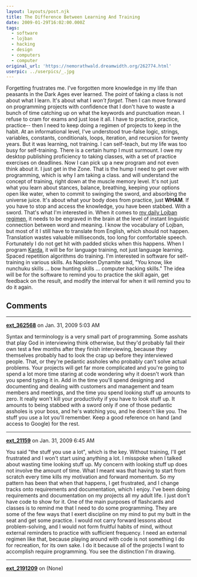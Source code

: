 ```yaml
---
layout: layouts/post.njk
title: The Difference Between Learning And Training
date: 2009-01-29T16:02:00.000Z
tags:
  - software
  - lojban
  - hacking
  - design
  - computers
  - computer
original_url: 'https://nemorathwald.dreamwidth.org/262774.html'
userpic: ../userpics/_.jpg
---
```

Forgetting frustrates me. I've forgotten more knowledge in my life than peasants in the Dark Ages ever learned. The point of taking a class is not about what I learn. It's about what I _won't forget_. Then I can move forward on programming projects with confidence that I don't have to waste a bunch of time catching up on what the keywords and punctuation mean. I refuse to cram for exams and just lose it all. I have to practice, practice, practice-- then I need to keep doing a regimen of projects to keep in the habit. At an informational level, I've understood true-false logic, strings, variables, constants, conditionals, loops, iteration, and recursion for twenty years. But it was learning, not training. I can self-teach, but my life was too busy for self-training. There is a certain hump I must surmount. I owe my desktop publishing proficiency to taking classes, with a set of practice exercises on deadlines. Now I can pick up a new program and not even think about it. I just get in the Zone. That is the hump I need to get over with programming, which is why I am taking a class. and will understand the concept of training, right down at the muscle memory level. It's not just what you learn about stances, balance, breathing, keeping your options open like water, when to commit to swinging the sword, and absorbing the universe juice. It's about what your body does from practice, just **WHAM**. If you have to stop and access the knowledge, you have been stabbed. With a sword. That's what I'm interested in. When it comes to [my daily Lojban regimen](http://nemorathwald.com/aboutlojban/learninglojban), it needs to be engraved in the brain at the level of instant linguistic connection between word and meaning. I know the vocabulary of Lojban, but most of it I still have to translate from English, which should not happen. Translation wastes valuable milliseconds, too long for comfortable speech. Fortunately I do not get hit with padded sticks when this happens. When I program [Karda](http://www.lojban.org/tiki/tiki-index.php?page=Karda), it will be for language training, not just language learning. Spaced repetition algorithms do training. I'm interested in software for self-training in various skills. As Napoleon Dynamite said, "You know, like nunchuku skills ... bow hunting skills ... computer hacking skills." The idea will be for the software to remind you to practice the skill again, get feedback on the result, and modify the interval for when it will remind you to do it again.

## Comments

---

**[ext_362568](https://www.dreamwidth.org/users/ext_362568)** on Jan. 31, 2009 5:03 AM

Syntax and terminology is a very small part of programming. Some asshats that play God in interviewing think otherwise, but they'd probably fail their own test a few months after they finish interviewing, because they themselves probably had to look the crap up before they interviewed people. That, or they're pedantic assholes who probably can't solve actual problems. Your projects will get far more complicated and you're going to spend a lot more time staring at code wondering why it doesn't work than you spend typing it in. Add in the time you'll spend designing and documenting and dealing with customers and management and team members and meetings, and the time you spend looking stuff up amounts to zero. It really won't kill your productivity if you have to look stuff up. It amounts to being stabbed with a sword only if one of those pedantic assholes is your boss, and he's watching you, and he doesn't like you. The stuff you use a lot you'll remember. Keep a good reference on hand (and access to Google) for the rest.

---

**[ext_21159](https://www.dreamwidth.org/users/ext_21159)** on Jan. 31, 2009 6:45 AM

You said "the stuff you use a lot", which is the key. Without training, I'll get frustrated and I won't start using anything a lot. I misspoke when I talked about wasting time looking stuff up. My concern with looking stuff up does not involve the amount of time. What I meant was that having to start from scratch every time kills my motivation and forward momentum. So my pattern has been that when that happens, I get frustrated, and I change tracks onto requirements and documentation, which I enjoy. I've been doing requirements and documentation on my projects all my adult life. I just don't have code to show for it. One of the main purposes of flashcards and classes is to remind me that I need to do some programming. They are some of the few ways that I exert discipline on my mind to put my butt in the seat and get some practice. I would not carry forward lessons about problem-solving, and I would not form fruitful habits of mind, without external reminders to practice with sufficient frequency. I need an external regimen like that, because playing around with code is not something I do for recreation, for its own sake. I do it because all of the projects I want to accomplish require programming. You see the distinction I'm drawing.

---

**[ext_2191209](https://www.dreamwidth.org/users/ext_2191209)** on (None)

